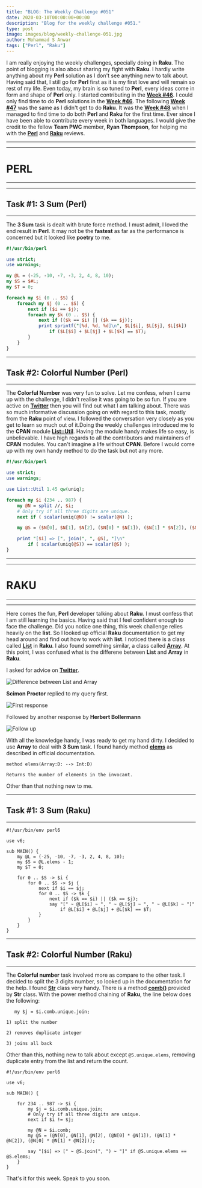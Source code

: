 ```yaml
---
title: "BLOG: The Weekly Challenge #051"
date: 2020-03-10T00:00:00+00:00
description: "Blog for the weekly challenge #051."
type: post
image: images/blog/weekly-challenge-051.jpg
author: Mohammad S Anwar
tags: ["Perl", "Raku"]
---
```


I am really enjoying the weekly challenges, specially doing in **Raku**. The point of blogging is also about sharing my fight with **Raku**. I hardly write anything about my **Perl** solution as I don't see anything new to talk about. Having said that, I still go for **Perl** first as it is my first love and will remain so rest of my life. Even today, my brain is so tuned to **Perl**, every ideas come in form and shape of **Perl** only. I started contributing in the **[Week #46](https://github.com/manwar/perlweeklychallenge-club/tree/master/challenge-046/mohammad-anwar/perl)**. I could only find time to do **Perl** solutions in the **[Week #46](https://github.com/manwar/perlweeklychallenge-club/tree/master/challenge-046/mohammad-anwar/perl)**. The following **[Week #47](https://github.com/manwar/perlweeklychallenge-club/tree/master/challenge-047/mohammad-anwar/perl)** was the same as I didn't get to do **Raku**. It was the **[Week #48](https://github.com/manwar/perlweeklychallenge-club/tree/master/challenge-048/mohammad-anwar/perl)** when I managed to find time to do both **Perl** and **Raku** for the first time. Ever since I have been able to contribute every week in both languages. I would give the credit to the fellow **Team PWC** member, **Ryan Thompson**, for helping me with the **[Perl](https://perlweeklychallenge.org/p5-reviews)** and **[Raku](https://perlweeklychallenge.org/p6-reviews)** reviews.

***
***

# PERL

***
***

## Task #1: 3 Sum (**Perl**)

***

The **3 Sum** task is dealt with brute force method. I must admit, I loved the end result in **Perl**. It may not be the **fastest** as far as the performance is concerned but it looked like **poetry** to me.

```perl
#!/usr/bin/perl

use strict;
use warnings;

my @L = (-25, -10, -7, -3, 2, 4, 8, 10);
my $S = $#L;
my $T = 0;

foreach my $i (0 .. $S) {
    foreach my $j (0 .. $S) {
        next if ($i == $j);
        foreach my $k (0 .. $S) {
            next if (($k == $i) || ($k == $j));
            print sprintf("[%d, %d, %d]\n", $L[$i], $L[$j], $L[$k])
                if ($L[$i] + $L[$j] + $L[$k] == $T);
        }
    }
}
```

***

## Task #2: Colorful Number (**Perl**)

***

The **Colorful Number** was very fun to solve. Let me confess, when I came up with the challenge, I didn't realise it was going to be so fun. If you are active on **[Twitter](https://twitter.com/PerlWChallenge)** then you will find out what I am talking about. There was so much informative discussion going on with regard to this task, mostly from the **Raku** point of view. I followed the conversation very closely as you get to learn so much out of it.Doing the weekly challenges introduced me to the **CPAN** module **[List::Util](https://metacpan.org/pod/List::Util)**. Having the module handy makes life so easy, is unbelievable. I have high regards to all the contributors and maintainers of **CPAN** modules. You can't imagine a life without **CPAN**. Before I would come up with my own handy method to do the task but not any more.

```perl
#!/usr/bin/perl

use strict;
use warnings;

use List::Util 1.45 qw(uniq);

foreach my $i (234 .. 987) {
    my @N = split //, $i;
    # Only try if all three digits are unique.
    next if ( scalar(uniq(@N)) != scalar(@N) );

    my @S = ($N[0], $N[1], $N[2], ($N[0] * $N[1]), ($N[1] * $N[2]), ($N[0] * $N[1] * $N[2]));

    print "[$i] => [", join(", ", @S), "]\n"
        if ( scalar(uniq(@S)) == scalar(@S) );
}
```

***
***

# RAKU

***
***

Here comes the fun, **Perl** developer talking about **Raku**. I must confess that I am still learning the basics. Having said that I feel confident enough to face the challenge. Did you notice one thing, this week challenge relies heavily on the **list**. So I looked up official **Raku** documentation to get my head around and find out how to work with **list**. I noticed there is a class called **[List](https://docs.raku.org/type/List)** in **Raku**. I also found something similar, a class called **[Array](https://docs.raku.org/type/Array)**. At this point, I was confused what is the differene between **List** and **Array** in **Raku**.

I asked for advice on **[Twitter](https://twitter.com/PerlWChallenge)**.

![Difference between List and Array](/images/blog/pwc-51-01.png)

**Scimon Proctor** replied to my query first.

![First response](/images/blog/pwc-51-02.png)

Followed by another response by **Herbert Bollermann**

![Follow up](/images/blog/pwc-51-03.png)

With all the knowledge handy, I was ready to get my hand dirty. I decided to use  **Array** to deal with **3 Sum** task. I found handy method **[elems](https://docs.raku.org/type/Array#method_elems)** as described in official documentation.

    method elems(Array:D: --> Int:D)

    Returns the number of elements in the invocant.

Other than that nothing new to me.

***

## Task #1: 3 Sum (**Raku**)

***

```perl6
#!/usr/bin/env perl6

use v6;

sub MAIN() {
    my @L = (-25, -10, -7, -3, 2, 4, 8, 10);
    my $S = @L.elems - 1;
    my $T = 0;

    for 0 .. $S -> $i {
        for 0 .. $S -> $j {
            next if $i == $j;
            for 0 .. $S -> $k {
                next if ($k == $i) || ($k == $j);
                say "[" ~ @L[$i] ~ ", " ~ @L[$j] ~ ", " ~ @L[$k] ~ "]"
                    if @L[$i] + @L[$j] + @L[$k] == $T;
            }
        }
    }
}
```

***

## Task #2: Colorful Number (**Raku**)

***

The **Colorful number** task involved more as compare to the other task. I decided to split the 3 digits number, so looked up in the documentation for the help. I found **[Str](https://docs.raku.org/type/Str)** class very handy. There is a method **[comb()](https://docs.raku.org/type/Str#routine_comb)** provided by **Str** class. With the power method chaining of **Raku**, the line below does the following:

```perl6
   my $j = $i.comb.unique.join;
```

    1) split the number

    2) removes duplicate integer

    3) joins all back

Other than this, nothing new to talk about except `@S.unique.elems`, removing duplicate entry from the list and return the count.

```perl6
#!/usr/bin/env perl6

use v6;

sub MAIN() {

    for 234 .. 987 -> $i {
        my $j = $i.comb.unique.join;
        # Only try if all three digits are unique.
        next if $i != $j;

        my @N = $i.comb;
        my @S = (@N[0], @N[1], @N[2], (@N[0] * @N[1]), (@N[1] * @N[2]), (@N[0] * @N[1] * @N[2]));

        say "[$i] => [" ~ @S.join(", ") ~ "]" if @S.unique.elems == @S.elems;
    }
}
```

That's it for this week. Speak to you soon.

